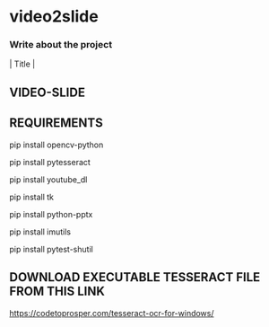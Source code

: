 # video2slide

### Write about the project 

| Title | 
## VIDEO-SLIDE 
  
## REQUIREMENTS

pip install opencv-python 


pip install pytesseract


pip install youtube_dl


pip install tk


pip install python-pptx


pip install imutils


pip install pytest-shutil 

## DOWNLOAD EXECUTABLE TESSERACT FILE FROM THIS LINK

https://codetoprosper.com/tesseract-ocr-for-windows/

